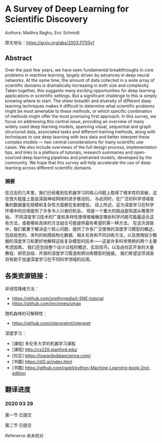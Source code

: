 # A Survey of Deep Learning for Scientific Discovery
Authors: Maithra Raghu, Eric Schmidt

原文地址：https://arxiv.org/abs/2003.11755v1

## Abstract
Over the past few years, we have seen fundamental breakthroughs in core problems in machine learning, largely driven by advances in deep neural networks. 
At the same time, the amount of data collected in a wide array of scientific domains is dramatically increasing in both size and complexity. 
Taken together, this suggests many exciting opportunities for deep learning applications in scientific settings. 
But a significant challenge to this is simply knowing where to start. 
The sheer breadth and diversity of different deep learning techniques makes it difficult to determine what scientific problems might be most amenable to these methods, or which specific combination of methods might offer the most promising first approach.
In this survey, we focus on addressing this central issue, providing an overview of many widely used deep learning models, spanning visual, sequential and graph structured data, associated tasks and different training methods, along with techniques to use deep learning with less data and better interpret these complex models — two central considerations for many scientific use cases. 
We also include overviews of the full design process, implementation tips, and links to a plethora of tutorials, research summaries and open-sourced deep learning pipelines and pretrained models, developed by the community. 
We hope that this survey will help accelerate the use of deep learning across different scientific domains.

### 摘要
在过去的几年里，我们已经看到在机器学习的核心问题上取得了根本性的突破，这在很大程度上是由深层神经网络的进步推动的。
与此同时，在广泛的科学领域收集的数据量在规模和复杂性方面都在急剧增加。
综上所述，这为深度学习在科学环境中的应用提供了许多令人兴奋的机会。
但是一个重大的挑战是知道从哪里开始。
不同深度学习技术的广度和多样性使得很难确定哪些科学问题可能最适合这些方法，或者哪些具体的方法组合可能提供最有希望的第一种方法。
在这次调查中，我们着重于解决这个核心问题，提供了许多广泛使用的深度学习模型的概述，包括视觉的、序列的和图结构化数据、相关任务和不同训练方法，以及使用较少数据的深度学习和更好地解释这些复杂模型的技术——这是许多科学用例的两个主要考虑因素。
我们还包括整个设计过程的概述、实现技巧，以及由社区开发的大量教程、研究总结、开源的深度学习管道和预训练模型的链接。 
我们希望这项调查将有助于加速深度学习在不同科学领域的应用。

## 各类资源链接：

非线性降维方法：
* https://github.com/oreillymedia/t-SNE-tutorial
* https://github.com/lmcinnes/umap

随机森林的可解释性：
* https://github.com/interpretml/interpret

深度学习：
* [课程] 多伦多大学的机器学习课程
* [课程] http://cs229.stanford.edu/
* [社区] https://towardsdatascience.com/ 
* [书籍] https://d2l.ai/index.html
* [书籍] https://github.com/rasbt/python-Machine-Learning-book-2nd-edition

## 翻译进度
### 2020 03 29

第一节 已提交

第二节 已提交

Refenerce 尚未校对
